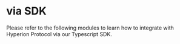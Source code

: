 # via SDK

Please refer to the following modules to learn how to integrate with Hyperion Protocol via our Typescript SDK.
